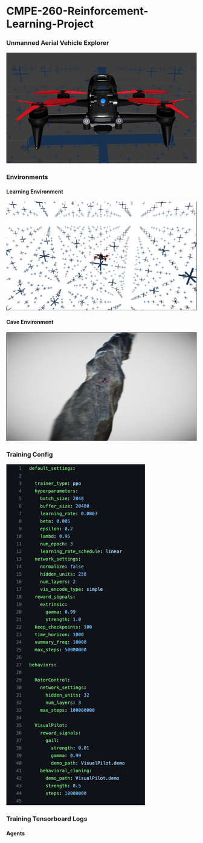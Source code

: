 # CMPE-260-Reinforcement-Learning-Project


### Unmanned Aerial Vehicle Explorer

![UAV](https://github.com/aryan-jadon/CMPE-260-Reinforcement-Learning-Project/blob/main/Screenshots/Drone.png)


### Environments

#### Learning Environment
![Learning Environment](https://github.com/aryan-jadon/CMPE-260-Reinforcement-Learning-Project/blob/main/Screenshots/Environment/Learning-Environment.png)

#### Cave Environment
![Learning Environment](https://github.com/aryan-jadon/CMPE-260-Reinforcement-Learning-Project/blob/main/Screenshots/Environment/Cave-Environment.png)


### Training Config

![Training Config](https://github.com/aryan-jadon/CMPE-260-Reinforcement-Learning-Project/blob/main/Screenshots/config.png)

### Training Tensorboard Logs

#### Agents
